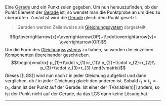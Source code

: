 Eine [Gerade](Geradengleichung) und ein Punkt seien gegeben.
Um nun herauszufinden, ob der Punkt Element der [Gerade](Geradengleichung) ist, so wendet man die Punktprobe an um dies zu überprüfen.
Zunächst wird die [Gerade](Geradengleichung) gleich dem Punkt gesetzt.
>Geraden werden Zeilenweise als [Gleichungssystem](LGS) dargestellt.

$$g:\overrightarrow{x}=\overrightarrow{OP}+t\cdot\overrightarrow{v}=
\overrightarrow{OR}$$
Um die Form des [Gleichungssystems](LGS.md) zu haben, so werden die einzelnen Komponenten übereinander geschrieben.
$$\begin{vmatrix}
p_{1}+t\cdot v_{1}=r_{1}\\
p_{2}+t\cdot v_{2}=r_{2}\\
p_{3}+t\cdot v_{3}=r_{3}
\end{vmatrix}$$
Dieses [[LGS]] wird nun nach $t$ in jeder Gleichung aufgelöst und dann verglichen, ob $t$ in jeder Gleichung *gleich* den anderen ist.
Sobald $t_1=t_2=t_3$, dann ist der Punkt auf der Gerade.
Ist einer der [[Variable(n)]] anders, so ist der Punkt nicht auf der Gerade, da das LGS dann keine Lösung hat.

---

